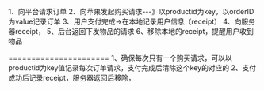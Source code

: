 1、向平台请求订单
2、向苹果发起购买请求---》以productid为key，以orderID为value记录订单
3、用户支付完成->在本地记录用户信息（receipt）
4、向服务器receipt，
5、后台返回下发物品的请求
6、移除本地的receipt，提醒用户收到物品

======================
1、确保每次只有一个购买请求，可以以productid为key值记录每次订单请求，支付完成后清除这个key的对应的
2、支付成功后记录receipt，服务器返回后移除，